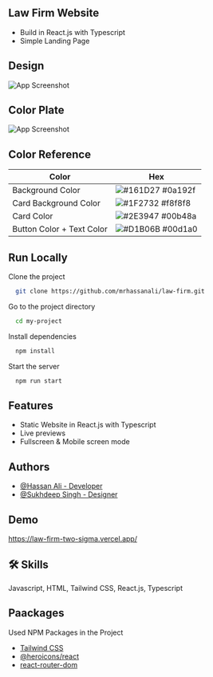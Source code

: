 ## Law Firm Website
- Build in React.js with Typescript
- Simple Landing Page
## Design

![App Screenshot](https://mir-s3-cdn-cf.behance.net/project_modules/1400/09a872195063575.6606b6bd87a6e.png)

## Color Plate

![App Screenshot](https://mir-s3-cdn-cf.behance.net/project_modules/1400/ce764b195063575.6606b6bd85e5c.png)
## Color Reference

| Color             | Hex                                                                |
| ----------------- | ------------------------------------------------------------------ |
| Background Color | ![#161D27](https://via.placeholder.com/10/0a192f?text=+) #0a192f |
| Card Background Color | ![#1F2732](https://via.placeholder.com/10/f8f8f8?text=+) #f8f8f8 |
| Card Color | ![#2E3947](https://via.placeholder.com/10/00b48a?text=+) #00b48a |
| Button Color + Text Color | ![#D1B06B](https://via.placeholder.com/10/00b48a?text=+) #00d1a0 |


## Run Locally

Clone the project

```bash
  git clone https://github.com/mrhassanali/law-firm.git
```

Go to the project directory

```bash
  cd my-project
```

Install dependencies

```bash
  npm install
```

Start the server

```bash
  npm run start
```


## Features

- Static Website in React.js with Typescript
- Live previews
- Fullscreen & Mobile screen mode 


## Authors

- [@Hassan Ali - Developer](https://www.github.com/mrhassanali)
- [@Sukhdeep Singh - Designer](https://www.behance.net/gallery/195063575/Law-Firm-UIUX-Website-Design)

## Demo

https://law-firm-two-sigma.vercel.app/


## 🛠 Skills
Javascript, HTML, Tailwind CSS, React.js, Typescript


## Paackages

Used NPM Packages in the Project

- [Tailwind CSS](https://tailwindcss.com/docs/installation)
- [@heroicons/react](https://www.npmjs.com/package/@heroicons/react)
- [react-router-dom](https://www.npmjs.com/package/react-router-dom)

